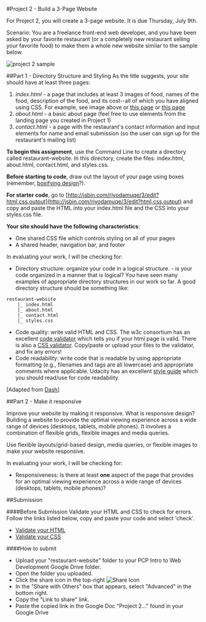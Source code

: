 #Project 2 - Build a 3-Page Website

For Project 2, you will create a 3-page website.  It is due Thursday, July 9th. 

Scenario: You are a freelance front-end web developer, and you have been asked by your favorite restaurant (or a completely new restaurant selling your favorite food) to make them a whole new website similar to the sample below.

![project 2 sample](https://raw.githubusercontent.com/fma2/pcp-intro-web-development/master/resources/images/project2-sample.png)


##Part 1 - Directory Structure and Styling
As the title suggests, your site should have at least three pages:

1. *index.html* - a page that includes at least 3 images of food, names of the food, description of the food, and its cost--all of which you have aligned using CSS. For example, see image above or [this page](http://www.smashingmagazine.com/images/xhtml-css-templates/decentgallery.jpg) or [this page](http://www.smashingmagazine.com/images/gal/minishowcase.jpg)
2. *about.html*  - a basic about page (feel free to use elements from the landing page you created in Project 1)
3. *contact.html* - a page with the restaurant's contact information and input elements for name and email submission (so the user can sign up for the restaurant's mailing list)

**To begin this assignment**, use the Command Line to create a directory called restaurant-website.  In this directory, create the files: index.html, about.html, contact.html, and styles.css.

**Before starting to code**, draw out the layout of your page using boxes (remember, [boxifying design](https://docs.google.com/presentation/d/1CBYD9bsQmbMLX5sZINM4B6Bx5oFDcE64_jezmKzvHLQ/edit)?).  

**For starter code**, go to [http://jsbin.com/riyodamuqe/3/edit?html,css,output](http://jsbin.com/riyodamuqe/3/edit?html,css,output) and copy and paste the HTML into your index.html file and the CSS into your styles.css file.

**Your site should have the following characteristics**:

- One shared CSS file which controls styling on all of your pages
- A shared header, navigation bar, and footer 

In evaluating your work, I will be checking for:

- Directory structure: organize your code in a logical structure.  - is your code organized in a manner that is logical? You have seen many examples of appropriate directory structures in our work so far.  A good directory structure should be something like:
```
restaurant-website
	|_ index.html 
	|_ about.html
	|_ contact.html
	|_ styles.css
```
- Code quality: write valid HTML and CSS. The w3c consortium has an excellent [code validator](http://validator.w3.org/#validate_by_input) which tells you if your html page is valid.  There is also a [CSS validator](http://jigsaw.w3.org/css-validator/). Copy/paste or upload your files to the validator, and fix any errors! 
- Code readability: write code that is readable by using appropriate formatting (e.g., filenames and tags are all lowercase) and appropriate comments where applicable. Udacity has an excellent [style guide](http://udacity.github.io/frontend-nanodegree-styleguide/) which you should read/use for code readability.

[Adapted from [Dash](https://dash.generalassemb.ly/projects)]

##Part 2 - Make it responsive

Improve your website by making it responsive.  What is responsive design?  Building a website to provide the optimal viewing experience across a wide range of devices (desktops, tablets, mobile phones).  It involves a combination of flexible grids, flexible images and media queries. 

Use flexible layouts/grid-based design, media queries, or flexible images to make your website responsive.

In evaluating your work, I will be checking for:

- Responsiveness: Is there at least **one** aspect of the page that  provides for an optimal viewing experience across a wide range of devices (desktops, tablets, mobile phones)?

##Submission

####Before Submission
Validate your HTML and CSS to check for errors.  Follow the links listed below, copy and paste your code and select 'check'.

- [Validate your HTML](http://validator.w3.org/#validate_by_input)
- [Validate your CSS](http://jigsaw.w3.org/css-validator/#validate_by_input)

####How to submit

- Upload your "restaurant-website" folder to your PCP Intro to Web Development Google Drive folder. 
- Open the folder you uploaded.
- Click the share icon in the top-right ![Share Icon](https://lh3.ggpht.com/wT7L2ASU5dabFd038gIVuFdXciuesFY4aN5fdGkl1Yf0in0G5ez16R63xGtBAg=w18-h18)
- In the "Share with Others" box that appears, select "Advanced" in the bottom right.  
- Copy the "Link to share" link.
- Paste the copied link in the Google Doc "Project 2..." found in your Google Drive 